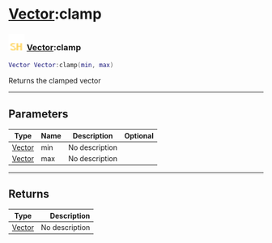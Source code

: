 # [Vector](../vector/README.md):clamp

### <img src="../../.gitbook/assets/shared.png" width="32" height="32" /> [Vector](../vector/README.md):clamp

```lua
Vector Vector:clamp(min, max)
```

Returns the clamped vector<br>

-----------------
## Parameters

| Type   | Name | Description | Optional |
| ------ | ---- | ----------- | -------: |
| [Vector](../vector/README.md) | min | No description |  |
| [Vector](../vector/README.md) | max | No description |  |

-----------------
## Returns

| Type   | Description |
| ------ | ----------: |
| [Vector](../vector/README.md) | No description |
